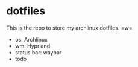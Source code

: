 # dotfiles

This is the repo to store my archlinux dotfiles. =w=

* os: Archlinux
* wm: Hyprland
* status bar: waybar
* todo
